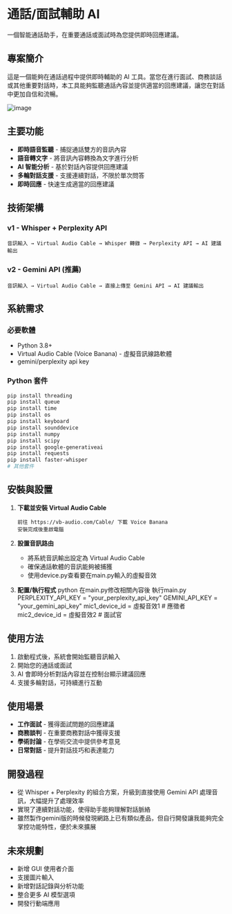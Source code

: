 # 通話/面試輔助 AI

一個智能通話助手，在重要通話或面試時為您提供即時回應建議。

## 專案簡介

這是一個能夠在通話過程中提供即時輔助的 AI 工具。當您在進行面試、商務談話或其他重要對話時，本工具能夠監聽通話內容並提供適當的回應建議，讓您在對話中更加自信和流暢。

![image](https://github.com/user-attachments/assets/7c37f8ec-bd91-42ee-be07-219d6df56ef1)

## 主要功能

- **即時語音監聽** - 捕捉通話雙方的音訊內容
- **語音轉文字** - 將音訊內容轉換為文字進行分析
- **AI 智能分析** - 基於對話內容提供回應建議
- **多輪對話支援** - 支援連續對話，不限於單次問答
- **即時回應** - 快速生成適當的回應建議

## 技術架構

### v1 - Whisper + Perplexity API
```
音訊輸入 → Virtual Audio Cable → Whisper 轉錄 → Perplexity API → AI 建議輸出
```

### v2 - Gemini API (推薦)
```
音訊輸入 → Virtual Audio Cable → 直接上傳至 Gemini API → AI 建議輸出
```

## 系統需求

### 必要軟體
- Python 3.8+
- Virtual Audio Cable (Voice Banana) - 虛擬音訊線路軟體
- gemini/perplexity api key

### Python 套件
```bash
pip install threading
pip install queue
pip install time
pip install os
pip install keyboard
pip install sounddevice
pip install numpy
pip install scipy
pip install google-generativeai
pip install requests
pip install faster-whisper
# 其他套件
```

## 安裝與設置

1. **下載並安裝 Virtual Audio Cable**
   ```
   前往 https://vb-audio.com/Cable/ 下載 Voice Banana
   安裝完成後重啟電腦
   ```

2. **設置音訊路由**
   - 將系統音訊輸出設定為 Virtual Audio Cable
   - 確保通話軟體的音訊能夠被捕獲
   - 使用device.py查看要在main.py輸入的虛擬音效

3. **配置/執行程式**
   python
   在main.py修改相關內容後 執行main.py
   PERPLEXITY_API_KEY = "your_perplexity_api_key"
   GEMINI_API_KEY = "your_gemini_api_key"
   mic1_device_id = 虛擬音效1  # 應徵者
   mic2_device_id = 虛擬音效2  # 面試官	
   


## 使用方法

1. 啟動程式後，系統會開始監聽音訊輸入
2. 開始您的通話或面試
3. AI 會即時分析對話內容並在控制台顯示建議回應
4. 支援多輪對話，可持續進行互動


## 使用場景

- **工作面試** - 獲得面試問題的回應建議
- **商務談判** - 在重要商務對話中獲得支援
- **學術討論** - 在學術交流中提供參考意見
- **日常對話** - 提升對話技巧和表達能力

## 開發過程

- 從 Whisper + Perplexity 的組合方案，升級到直接使用 Gemini API 處理音訊，大幅提升了處理效率
- 實現了連續對話功能，使得助手能夠理解對話脈絡
- 雖然製作gemini版的時候發現網路上已有類似產品，但自行開發讓我能夠完全掌控功能特性，便於未來擴展

## 未來規劃

- 新增 GUI 使用者介面
- 支援圖片輸入
- 新增對話記錄與分析功能
- 整合更多 AI 模型選項
- 開發行動端應用


